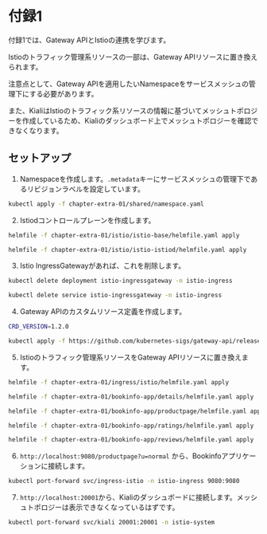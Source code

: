 # 付録1

付録1では、Gateway APIとIstioの連携を学びます。

Istioのトラフィック管理系リソースの一部は、Gateway APIリソースに置き換えられます。

注意点として、Gateway APIを適用したいNamespaceをサービスメッシュの管理下にする必要があります。

また、KialiはIstioのトラフィック系リソースの情報に基づいてメッシュトポロジーを作成しているため、Kialiのダッシュボード上でメッシュトポロジーを確認できなくなります。

## セットアップ

1. Namespaceを作成します。`.metadata`キーにサービスメッシュの管理下であるリビジョンラベルを設定しています。

```bash
kubectl apply -f chapter-extra-01/shared/namespace.yaml
```

2. Istiodコントロールプレーンを作成します。

```bash
helmfile -f chapter-extra-01/istio/istio-base/helmfile.yaml apply

helmfile -f chapter-extra-01/istio/istio-istiod/helmfile.yaml apply
```

3. Istio IngressGatewayがあれば、これを削除します。

```bash
kubectl delete deployment istio-ingressgateway -n istio-ingress

kubectl delete service istio-ingressgateway -n istio-ingress
```

4. Gateway APIのカスタムリソース定義を作成します。

```bash
CRD_VERSION=1.2.0

kubectl apply -f https://github.com/kubernetes-sigs/gateway-api/releases/download/v${CRD_VERSION}/standard-install.yaml
```

5. Istioのトラフィック管理系リソースをGateway APIリソースに置き換えます。

```bash
helmfile -f chapter-extra-01/ingress/istio/helmfile.yaml apply

helmfile -f chapter-extra-01/bookinfo-app/details/helmfile.yaml apply

helmfile -f chapter-extra-01/bookinfo-app/productpage/helmfile.yaml apply

helmfile -f chapter-extra-01/bookinfo-app/ratings/helmfile.yaml apply

helmfile -f chapter-extra-01/bookinfo-app/reviews/helmfile.yaml apply
```

6. `http://localhost:9080/productpage?u=normal` から、Bookinfoアプリケーションに接続します。

```bash
kubectl port-forward svc/ingress-istio -n istio-ingress 9080:9080
```

7. `http://localhost:20001`から、Kialiのダッシュボードに接続します。メッシュトポロジーは表示できなくなっているはずです。

```bash
kubectl port-forward svc/kiali 20001:20001 -n istio-system
```
